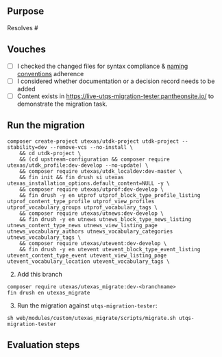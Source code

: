## Purpose
Resolves #

## Vouches
- [ ] I checked the changed files for syntax compliance & [naming conventions](https://github.austin.utexas.edu/eis1-wcs/d8-standards/blob/master/Naming_Conventions.md) adherence
- [ ] I considered whether documentation or a decision record needs to be added
- [ ] Content exists in https://live-utqs-migration-tester.pantheonsite.io/ to demonstrate the migration task.

## Run the migration

```
composer create-project utexas/utdk-project utdk-project --stability=dev --remove-vcs --no-install \
    && cd utdk-project \
    && (cd upstream-configuration && composer require utexas/utdk_profile:dev-develop --no-update) \
    && composer require utexas/utdk_localdev:dev-master \
    && fin init && fin drush si utexas utexas_installation_options.default_content=NULL -y \
    && composer require utexas/utprof:dev-develop \
    && fin drush -y en utprof utprof_block_type_profile_listing utprof_content_type_profile utprof_view_profiles utprof_vocabulary_groups utprof_vocabulary_tags \
    && composer require utexas/utnews:dev-develop \
    && fin drush -y en utnews utnews_block_type_news_listing utnews_content_type_news utnews_view_listing_page utnews_vocabulary_authors utnews_vocabulary_categories utnews_vocabulary_tags \
    && composer require utexas/utevent:dev-develop \
    && fin drush -y en utevent utevent_block_type_event_listing utevent_content_type_event utevent_view_listing_page utevent_vocabulary_location utevent_vocabulary_tags \
```

2. Add this branch

```
composer require utexas/utexas_migrate:dev-<branchname>
fin drush en utexas_migrate
```

3. Run the migration against `utqs-migration-tester`:

```
sh web/modules/custom/utexas_migrate/scripts/migrate.sh utqs-migration-tester
```

## Evaluation steps
